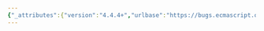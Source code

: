 ```yaml
---
{"_attributes":{"version":"4.4.4+","urlbase":"https://bugs.ecmascript.org/","maintainer":"dherman@mozilla.com"},"bug":{"bug_id":2102,"creation_ts":"2013-10-30 02:00:00 -0700","short_desc":"8.3.1 ResolveBinding: leftover IdentifierName","delta_ts":"2013-11-08 13:09:37 -0800","product":"Draft for 6th Edition","component":"editorial issue","version":"Rev 20: October 28, 2013 Draft","rep_platform":"All","op_sys":"All","bug_status":"RESOLVED","resolution":"FIXED","priority":"Normal","bug_severity":"normal","everconfirmed":true,"reporter":{"uid":"andrebargull","name":"André Bargull"},"assigned_to":{"uid":"allen","name":"Allen Wirfs-Brock"},"long_desc":[{"commentid":6212,"comment_count":0,"who":{"uid":"andrebargull","name":"André Bargull"},"bug_when":"2013-10-30 02:00:59 -0700","thetext":"8.3.1  ResolveBinding(name), after algorithm steps:\n\n> [...] name component equal to the IdentifierName String.\n\nChange \"IdentifierName\" to \"name\" resp. \"IdentifierName String\" to \"name argument\"."},{"commentid":6313,"comment_count":1,"who":{"uid":"allen","name":"Allen Wirfs-Brock"},"bug_when":"2013-11-01 10:52:47 -0700","thetext":"fixed in rev21 editor's draft"},{"commentid":6599,"comment_count":2,"who":{"uid":"allen","name":"Allen Wirfs-Brock"},"bug_when":"2013-11-08 13:09:37 -0800","thetext":"fixed in rev21 draft"}]}}
---
```

